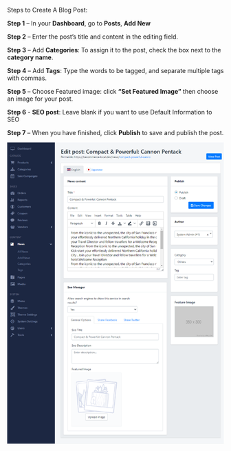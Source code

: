Steps to Create A Blog Post:

 

**Step 1** – In your **Dashboard**, go to **Posts**, **Add New**

**Step 2** – Enter the post’s title and content in the editing field.

**Step 3** – Add **Categories**: To assign it to the post, check the box next to the **category name**.

**Step 4** – Add **Tags**: Type the words to be tagged, and separate multiple tags with commas.

**Step 5** – Choose Featured image: click **“Set Featured Image”** then choose an image for your post.

**Step 6** -  **SEO post**: Leave blank if you want to use Default Information to SEO

**Step 7** – When you have finished, click **Publish** to save and publish the post.

![](/assets/images/be-create-news/81710f3a49507308d889b904519947a3.png)